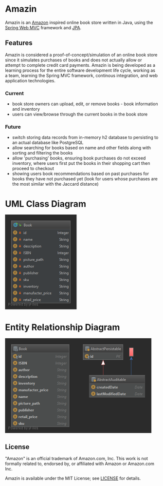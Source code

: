 # Amazin

Amazin is an [Amazon] inspired online book store written in Java, using the [Spring Web MVC] framework and [JPA].

[Amazon]: https://amazon.com
[Spring Web MVC]: https://docs.spring.io/spring/docs/current/spring-framework-reference/web.html
[JPA]: https://www.ibm.com/support/knowledgecenter/en/SSEQTP_liberty/com.ibm.websphere.wlp.doc/ae/cwlp_jpa.html

## Features

Amazin is considered a proof-of-concept/simulation of an online book store since it simulates purchases of books and does not actually allow or attempt to complete credit card payments. Amazin is being developed as a learning process for the entire software development life cycle, working as a team, learning the Spring MVC framework, continous integration, and web application technologies.

### Current

- book store owners can upload, edit, or remove books - book information and inventory
- users can view/browse through the current books in the book store

### Future

- switch storing data records from in-memory h2 database to persisting to an actual database like PostgreSQL
- allow searching for books based on name and other fields along with sorting and filtering the books
- allow 'purchasing' books, ensuring book purchases do not exceed inventory, where users first put the books in their shopping cart then proceed to checkout
- showing users book recommendations based on past purchases for books they have not purchased yet (look for users whose purchases are the most similar with the Jaccard distance)

# UML Class Diagram

![UML Class Diagram](diagrams/ModelsUMLClassDiagram.png)

# Entity Relationship Diagram

![Entity Relationship Diagram](diagrams/EntityRelationshipDiagram.png)

## License

"Amazon" is an official trademark of Amazon.com, Inc. This work is not formally related to, endorsed by, or affiliated with Amazon or Amazon.com Inc.

Amazin is available under the MIT License; see [LICENSE](LICENSE) for details.
